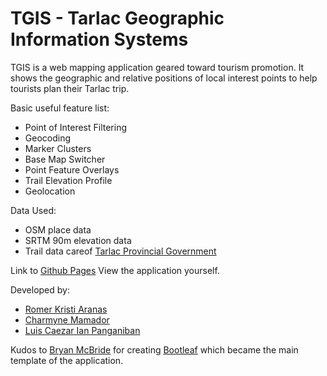 # TGIS - Tarlac Geographic Information Systems

TGIS is a web mapping application geared toward tourism promotion. It shows the geographic and relative positions of local interest points to help tourists plan their Tarlac trip.

Basic useful feature list:

 * Point of Interest Filtering
 * Geocoding
 * Marker Clusters
 * Base Map Switcher
 * Point Feature Overlays
 * Trail Elevation Profile
 * Geolocation

Data Used:
 * OSM place data
 * SRTM 90m elevation data
 * Trail data careof [Tarlac Provincial Government](http://visit-tarlac.com/)

Link to [Github Pages](http://lkpanganiban.github.io/HackTarlacApp/)
View the application yourself.

Developed by:

 * [Romer Kristi Aranas](https://github.com/rukku)
 * [Charmyne Mamador](https://github.com/chamthesleeptalker)
 * [Luis Caezar Ian Panganiban](https://github.com/lkpanganiban)


Kudos to [Bryan McBride](https://github.com/bmcbride) for creating [Bootleaf](https://github.com/bmcbride/bootleaf) which became the main template of the application. 
